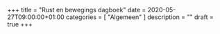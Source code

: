 +++
title =  "Rust en bewegings dagboek"
date = 2020-05-27T09:00:00+01:00
categories = [
    "Algemeen"
]
description = ""
draft = true
+++

